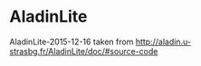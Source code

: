 # AladinLite
AladinLite-2015-12-16 taken from http://aladin.u-strasbg.fr/AladinLite/doc/#source-code
